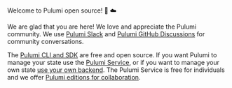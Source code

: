 Welcome to Pulumi open source! 💜 ☁️

We are glad that you are here! We love and appreciate the Pulumi community.
We use [Pulumi Slack](https://slack.pulumi.com/)
and [Pulumi GitHub Discussions](https://github.com/pulumi/pulumi/discussions) for community conversations.

The [Pulumi CLI and SDK](https://github.com/pulumi/pulumi) are free and open source. If you want Pulumi to manage your state
use the [Pulumi Service](https://app.pulumi.com/), or if you want to manage your own state
[use your own backend](https://www.pulumi.com/docs/intro/concepts/state/).
The Pulumi Service is free for individuals and we offer [Pulumi editions for collaboration](https://www.pulumi.com/pricing/).